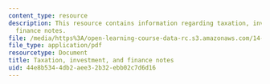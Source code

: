 ```yaml
---
content_type: resource
description: This resource contains information regarding taxation, investment, and
  finance notes.
file: /media/https%3A/open-learning-course-data-rc.s3.amazonaws.com/14-471-public-economics-i-fall-2012/44e8b5344db2aee32b32ebb02c7d6d16_MIT14_471F12_Investment.pdf
file_type: application/pdf
resourcetype: Document
title: Taxation, investment, and finance notes
uid: 44e8b534-4db2-aee3-2b32-ebb02c7d6d16
---
```

